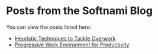 # Posts from the Softnami Blog

You can view the posts listed here:

 - <a href="https://github.com/softnami/blog-posts/blob/main/posts/heuristic-techniques-to-tackle-overwork.md" target="_blank">Heuristic Techniques to Tackle Overwork</a>
 - <a href="https://www.softnami.com/posts_pr/progressive-work-environment-for-productivity.html" target="_blank">Progressive Work Environment for Productivity</a>
